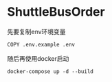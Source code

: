 # ShuttleBusOrder

先要复制env环境变量

```bash
COPY .env.example .env
```

随后再使用docker启动

```
docker-compose up -d --build
```